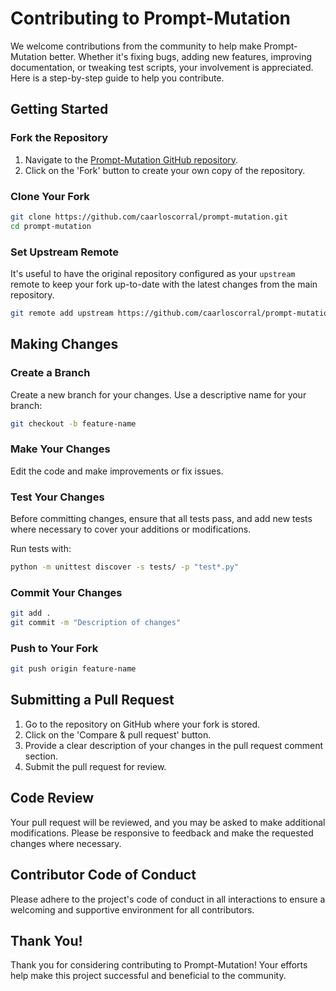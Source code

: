 # Contributing to Prompt-Mutation

We welcome contributions from the community to help make Prompt-Mutation better. Whether it's fixing bugs, adding new features, improving documentation, or tweaking test scripts, your involvement is appreciated. Here is a step-by-step guide to help you contribute.

## Getting Started

### Fork the Repository

1. Navigate to the [Prompt-Mutation GitHub repository](https://github.com/caarloscorral/prompt-mutation).
2. Click on the 'Fork' button to create your own copy of the repository.

### Clone Your Fork

```bash
git clone https://github.com/caarloscorral/prompt-mutation.git
cd prompt-mutation
```

### Set Upstream Remote

It's useful to have the original repository configured as your `upstream` remote to keep your fork up-to-date with the latest changes from the main repository.

```bash
git remote add upstream https://github.com/caarloscorral/prompt-mutation.git
```

## Making Changes

### Create a Branch

Create a new branch for your changes. Use a descriptive name for your branch:

```bash
git checkout -b feature-name
```

### Make Your Changes

Edit the code and make improvements or fix issues.

### Test Your Changes

Before committing changes, ensure that all tests pass, and add new tests where necessary to cover your additions or modifications.

Run tests with:
```bash
python -m unittest discover -s tests/ -p "test*.py"
```

### Commit Your Changes

```bash
git add .
git commit -m "Description of changes"
```

### Push to Your Fork

```bash
git push origin feature-name
```

## Submitting a Pull Request

1. Go to the repository on GitHub where your fork is stored.
2. Click on the 'Compare & pull request' button.
3. Provide a clear description of your changes in the pull request comment section.
4. Submit the pull request for review.

## Code Review

Your pull request will be reviewed, and you may be asked to make additional modifications. Please be responsive to feedback and make the requested changes where necessary.

## Contributor Code of Conduct

Please adhere to the project's code of conduct in all interactions to ensure a welcoming and supportive environment for all contributors.

## Thank You!

Thank you for considering contributing to Prompt-Mutation! Your efforts help make this project successful and beneficial to the community.